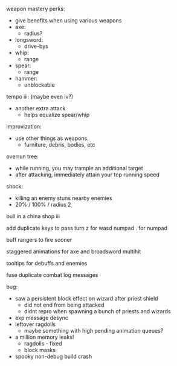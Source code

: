 
weapon mastery perks:
  - give benefits when using various weapons
  - axe:
    - radius?
  - longsword:
    - drive-bys
  - whip:
    - range
  - spear:
    - range
  - hammer:
    - unblockable

tempo iii: (maybe even iv?)
  - another extra attack
    - helps equalize spear/whip

improvization:
  - use other things as weapons.
    - furniture, debris, bodies, etc

overrun tree:
  - while running, you may trample an additional target
  - after attacking, immediately attain your top running speed

shock:
  - killing an enemy stuns nearby enemies
  - 20% / 100% / radius 2

bull in a china shop iii

add duplicate keys to pass turn
  z for wasd
  numpad . for numpad

buff rangers to fire sooner

staggered animations for axe and broadsword multihit

tooltips for debuffs and enemies


fuse duplicate combat log messages

bug:
  - saw a persistent block effect on wizard after priest shield
    - did not end from being attacked
    - didnt repro when spawning a bunch of priests and wizards
  - exp message desync
  - leftover ragdolls
    - maybe something with high pending animation queues?
  - a million memory leaks!
    - ragdolls - fixed
    - block masks
  - spooky non-debug build crash
  

